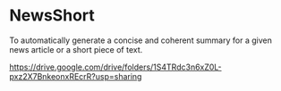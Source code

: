 # NewsShort
To automatically generate a concise and coherent summary for a given news article or a short piece of text. 

https://drive.google.com/drive/folders/1S4TRdc3n6xZ0L-pxz2X7BnkeonxREcrR?usp=sharing




